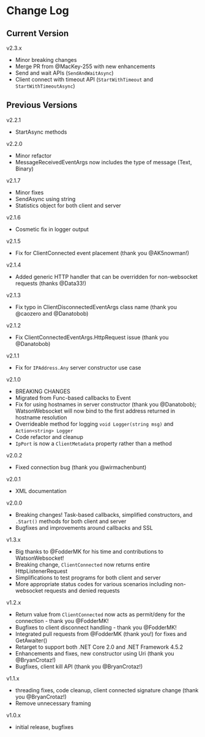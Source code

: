 # Change Log

## Current Version

v2.3.x

- Minor breaking changes
- Merge PR from @MacKey-255 with new enhancements
- Send and wait APIs (```SendAndWaitAsync```)
- Client connect with timeout API (```StartWithTimeout``` and ```StartWithTimeoutAsync```)

## Previous Versions

v2.2.1

- StartAsync methods

v2.2.0

- Minor refactor
- MessageReceivedEventArgs now includes the type of message (Text, Binary)

v2.1.7

- Minor fixes
- SendAsync using string
- Statistics object for both client and server

v2.1.6

- Cosmetic fix in logger output

v2.1.5

- Fix for ClientConnected event placement (thank you @AK5nowman!)

v2.1.4

- Added generic HTTP handler that can be overridden for non-websocket requests (thanks @Data33!)

v2.1.3

- Fix typo in ClientDisconnectedEventArgs class name (thank you @caozero and @Danatobob)

v2.1.2

- Fix ClientConnectedEventArgs.HttpRequest issue (thank you @Danatobob)

v2.1.1

- Fix for ```IPAddress.Any``` server constructor use case

v2.1.0

- BREAKING CHANGES
- Migrated from Func-based callbacks to Event
- Fix for using hostnames in server constructor (thank you @Danatobob); WatsonWebsocket will now bind to the first address returned in hostname resolution
- Overrideable method for logging ```void Logger(string msg)``` and ```Action<string> Logger```
- Code refactor and cleanup
- ```IpPort``` is now a ```ClientMetadata``` property rather than a method

v2.0.2

- Fixed connection bug (thank you @wirmachenbunt)

v2.0.1

- XML documentation

v2.0.0

- Breaking changes!  Task-based callbacks, simplified constructors, and ```.Start()``` methods for both client and server
- Bugfixes and improvements around callbacks and SSL
 
v1.3.x

- Big thanks to @FodderMK for his time and contributions to WatsonWebsocket!
- Breaking change, ```ClientConnected``` now returns entire HttpListenerRequest
- Simplifications to test programs for both client and server
- More appropriate status codes for various scenarios including non-websocket requests and denied requests

v1.2.x

- Return value from ```ClientConnected``` now acts as permit/deny for the connection - thank you @FodderMK!
- Bugfixes to client disconnect handling - thank you @FodderMK!
- Integrated pull requests from @FodderMK (thank you!) for fixes and GetAwaiter() 
- Retarget to support both .NET Core 2.0 and .NET Framework 4.5.2
- Enhancements and fixes, new constructor using Uri (thank you @BryanCrotaz!)
- Bugfixes, client kill API (thank you @BryanCrotaz!)

v1.1.x

- threading fixes, code cleanup, client connected signature change (thank you @BryanCrotaz!)
- Remove unnecessary framing

v1.0.x 

- initial release, bugfixes
